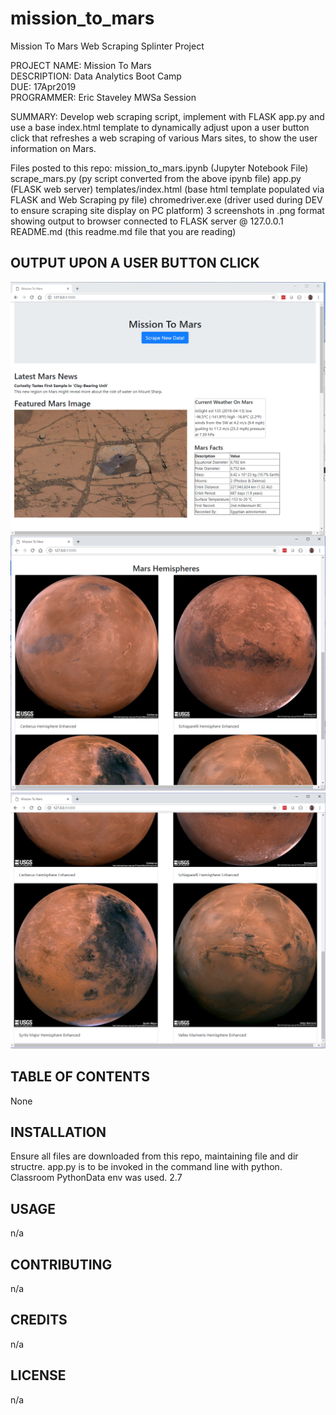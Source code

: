 # mission_to_mars
Mission To Mars Web Scraping Splinter Project

PROJECT NAME: Mission To Mars  
DESCRIPTION: Data Analytics Boot Camp  
DUE: 17Apr2019  
PROGRAMMER:  Eric Staveley  MWSa Session  

SUMMARY:
Develop web scraping script, implement with FLASK app.py and use a base index.html
template to dynamically adjust upon a user button click that refreshes a web scraping
of various Mars sites, to show the user information on Mars.

Files posted to this repo:
mission_to_mars.ipynb (Jupyter Notebook File)
scrape_mars.py (py script converted from the above ipynb file)
app.py (FLASK web server)
templates/index.html (base html template populated via FLASK and Web Scraping py file)
chromedriver.exe (driver used during DEV to ensure scraping site display on PC platform)
3 screenshots in .png format showing output to browser connected to FLASK server @ 127.0.0.1
README.md (this readme.md file that you are reading)

## OUTPUT UPON A USER BUTTON CLICK

<img src="screenshot1.PNG" align="middle" alt="Screenshot1" width="550"/>
<img src="screenshot2.PNG" alt="Screenshot2" width="550"/>
<img src="screenshot3.PNG" alt="Screenshot3" width="550"/>

## TABLE OF CONTENTS

None  

## INSTALLATION
Ensure all files are downloaded from this repo, maintaining file and dir structre. 
app.py is to be invoked in the command line with python.  
Classroom  PythonData env was used.   2.7

## USAGE

n/a

## CONTRIBUTING

n/a

## CREDITS

n/a

## LICENSE

n/a

